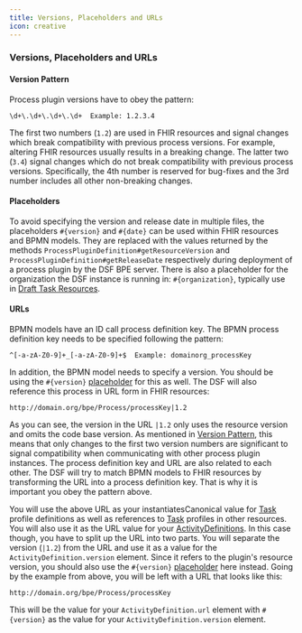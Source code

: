 ```yaml
---
title: Versions, Placeholders and URLs
icon: creative
---
```


### Versions, Placeholders and URLs

#### Version Pattern

Process plugin versions have to obey the pattern:
```
\d+\.\d+\.\d+\.\d+  Example: 1.2.3.4
```

The first two numbers (`1.2`) are used in FHIR resources and signal changes which break compatibility with previous process versions. For example, altering FHIR resources usually results in a breaking change. The latter two (`3.4`) signal changes which do not break compatibility with previous process versions. Specifically, the 4th number is reserved for bug-fixes and the 3rd number includes all other non-breaking changes.

#### Placeholders

To avoid specifying the version and release date in multiple files, the placeholders `#{version}` and `#{date}` can be used within FHIR resources and BPMN models. They are replaced with the values returned by the methods `ProcessPluginDefinition#getResourceVersion` and `ProcessPluginDefinition#getReleaseDate` respectively during deployment of a process plugin by the DSF BPE server. There is also a placeholder for the organization the DSF instance is running in: `#{organization}`, typically use in [Draft Task Resources](draft-task-resources.md).

#### URLs

BPMN models have an ID call process definition key. The BPMN process definition key needs to be specified following the pattern:
```
^[-a-zA-Z0-9]+_[-a-zA-Z0-9]+$  Example: domainorg_processKey
```
In addition, the BPMN model needs to specify a version. You should be using the ``#{version}`` [placeholder](#placeholders) for this as well. The DSF will also reference this process in URL form in FHIR resources:
```
http://domain.org/bpe/Process/processKey|1.2
```

As you can see, the version in the URL ``|1.2`` only uses the resource version and omits the code base version. As mentioned in [Version Pattern](#version-pattern), this means that only changes to the first two version numbers are significant to signal compatibility when communicating with other process plugin instances. The process definition key and URL are also related to each other. The DSF will try to match BPMN models to FHIR resources by transforming the URL into a process definition key. That is why it is important you obey the pattern above.

You will use the above URL as your instantiatesCanonical value for [Task](../fhir/task.md) profile definitions as well as references to [Task](../fhir/task.md) profiles in other resources. You will also use it as the URL value for your [ActivityDefinitions](../fhir/activitydefinition.md). In this case though, you have to split up the URL into two parts. You will separate the version (``|1.2``) from the URL and use it as a value for the `ActivityDefinition.version` element. Since it refers to the plugin's resource version, you should also use the `#{version}` [placeholder](#placeholders) here instead. Going by the example from above, you will be left with a URL that looks like this:
```
http://domain.org/bpe/Process/processKey
```
This will be the value for your `ActivityDefinition.url` element with `#{version}` as the value for your `ActivityDefinition.version` element.